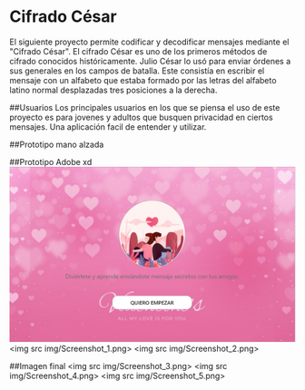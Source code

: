 # Cifrado César

El siguiente proyecto permite codificar y decodificar mensajes mediante el "Cifrado César".
El cifrado César es uno de los primeros métodos de cifrado conocidos históricamente. Julio César lo usó para enviar órdenes a sus generales en los campos de batalla. Este consistía en escribir el mensaje con un alfabeto que estaba formado por las letras del alfabeto latino normal desplazadas tres posiciones a la derecha.

##Usuarios
Los principales usuarios en los que se piensa el uso de este proyecto es para jovenes y adultos que busquen privacidad en ciertos mensajes.
Una aplicación facil de entender y utilizar.

##Prototipo mano alzada

##Prototipo Adobe xd
<img src = "img/Screenshot_7.png">
<img src img/Screenshot_1.png>
<img src img/Screenshot_2.png>



##Imagen final
<img src img/Screenshot_3.png>
<img src img/Screenshot_4.png>
<img src img/Screenshot_5.png>
